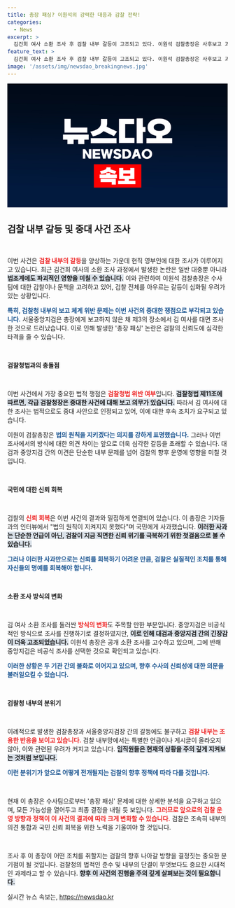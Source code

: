 ```yaml
---
title: 총장 패싱? 이원석의 강력한 대응과 감찰 전략!
categories:
  - News
excerpt: >
  김건희 여사 소환 조사 후 검찰 내부 갈등이 고조되고 있다. 이원석 검찰총장은 사후보고 과정에서 느낀 문제점을 언급하며 감찰 강행을 고심 중인데, 검찰 vs 검찰의 전례 없는 충돌이 우려되는 상황이다.
feature_text: >
  김건희 여사 소환 조사 후 검찰 내부 갈등이 고조되고 있다. 이원석 검찰총장은 사후보고 과정에서 느낀 문제점을 언급하며 감찰 강행을 고심 중인데, 검찰 vs 검찰의 전례 없는 충돌이 우려되는 상황이다.
image: '/assets/img/newsdao_breakingnews.jpg'
---
```


<p><img src="/assets/img/newsdao_breakingnews.jpg" alt="ontimetimes 속보" /></p>

<h2 data-ke-size="size26">검찰 내부 갈등 및 중대 사건 조사</h2>

<p data-ke-size="size16">&nbsp;</p>

<p>이번 사건은 <b><span style="color: #ee2323;">검찰 내부의 갈등</span></b>을 양상하는 가운데 현직 영부인에 대한 조사가 이루어지고 있습니다. 최근 김건희 여사의 소환 조사 과정에서 발생한 논란은 일반 대중뿐 아니라 <b><span style="background-color: #21538527;">법조계에도 파괴적인 영향을 미칠 수 있습니다.</span></b> 이와 관련하여 이원석 검찰총장은 수사팀에 대한 감찰이나 문책을 고려하고 있어, 검찰 전체를 아우르는 갈등이 심화될 우려가 있는 상황입니다.</p>

<p><b><span style="color: #1a5490;">특히, 검찰청 내부의 보고 체계 위반 문제는 이번 사건의 중대한 쟁점으로 부각되고 있습니다.</span></b> 서울중앙지검은 총장에게 보고하지 않은 채 제3의 장소에서 김 여사를 대면 조사한 것으로 드러났습니다. 이로 인해 발생한 '총장 패싱' 논란은 검찰의 신뢰도에 심각한 타격을 줄 수 있습니다.</p>

<p data-ke-size="size16">&nbsp;</p>

<p><b>검찰청법과의 충돌점</b></p>

<p data-ke-size="size16">&nbsp;</p>

<p>이번 사건에서 가장 중요한 법적 쟁점은 <b><span style="color: #ee2323;">검찰청법 위반 여부</span></b>입니다. <b><span style="background-color: #21538527;">검찰청법 제11조에 따르면, 각급 검찰청장은 중대한 사건에 대해 보고 의무가 있습니다.</span></b> 따라서 김 여사에 대한 조사는 법적으로도 중대 사안으로 인정되고 있어, 이에 대한 후속 조치가 요구되고 있습니다.</p>

<p>이원이 검찰총장은 <b><span style="color: #1a5490;">법의 원칙을 지키겠다는 의지를 강하게 표명했습니다.</span></b> 그러나 이번 조사에서의 방식에 대한 의견 차이는 앞으로 더욱 심각한 갈등을 초래할 수 있습니다. 대검과 중앙지검 간의 이견은 단순한 내부 문제를 넘어 검찰의 향후 운영에 영향을 미칠 것입니다.</p>

<p data-ke-size="size16">&nbsp;</p>

<p><b>국민에 대한 신뢰 회복</b></p>

<p data-ke-size="size16">&nbsp;</p>

<p>검찰의 <b><span style="color: #ee2323;">신뢰 회복</span></b>은 이번 사건의 결과와 밀접하게 연결되어 있습니다. 이 총장은 기자들과의 인터뷰에서 "법의 원칙이 지켜지지 못했다"며 국민에게 사과했습니다. <b><span style="background-color: #21538527;">이러한 사과는 단순한 언급이 아닌, 검찰이 지금 직면한 신뢰 위기를 극복하기 위한 첫걸음으로 볼 수 있습니다.</span></b> </p>

<p><b><span style="color: #1a5490;">그러나 이러한 사과만으로는 신뢰를 회복하기 어려운 만큼, 검찰은 실질적인 조치를 통해 자신들의 명예를 회복해야 합니다.</span></b></p>

<p data-ke-size="size16">&nbsp;</p>

<p><b>소환 조사 방식의 변화</b></p>

<p data-ke-size="size16">&nbsp;</p>

<p>김 여사 소환 조사를 둘러싼 <b><span style="color: #ee2323;">방식의 변화</span></b>도 주목할 만한 부분입니다. 중앙지검은 비공식적인 방식으로 조사를 진행하기로 결정하였지만, <b><span style="background-color: #21538527;">이로 인해 대검과 중앙지검 간의 긴장감이 더욱 고조되었습니다.</span></b> 이원석 총장은 공개 소환 조사를 고수하고 있으며, 그에 반해 중앙지검은 비공식 조사를 선택한 것으로 확인되고 있습니다. </p>

<p><b><span style="color: #1a5490;">이러한 상황은 두 기관 간의 불화로 이어지고 있으며, 향후 수사의 신뢰성에 대한 의문을 불러일으킬 수 있습니다.</span></b></p>

<p data-ke-size="size16">&nbsp;</p>

<p><b>검찰청 내부의 분위기</b></p>

<p data-ke-size="size16">&nbsp;</p>

<p>이례적으로 발생한 검찰총장과 서울중앙지검장 간의 갈등에도 불구하고 <b><span style="color: #ee2323;">검찰 내부는 조용한 반응을 보이고 있습니다.</span></b> 검찰 내부망에서는 특별한 언급이나 게시글이 올라오지 않아, 이와 관련된 우려가 커지고 있습니다. <b><span style="background-color: #21538527;">임직원들은 현재의 상황을 주의 깊게 지켜보는 것처럼 보입니다.</span></b></p>

<p><b><span style="color: #1a5490;">이런 분위기가 앞으로 어떻게 전개될지는 검찰의 향후 정책에 따라 다를 것입니다.</span></b></p>

<p data-ke-size="size16">&nbsp;</p>

<p>현재 이 총장은 수사팀으로부터 '총장 패싱' 문제에 대한 상세한 분석을 요구하고 있으며, 모든 가능성을 열어두고 최종 결정을 내릴 듯 보입니다. <b><span style="color: #ee2323;">그러므로 앞으로의 검찰 운영 방향과 정책이 이 사건의 결과에 따라 크게 변화할 수 있습니다.</span></b> 검찰은 조속히 내부의 의견 통합과 국민 신뢰 회복을 위한 노력을 기울여야 할 것입니다.</p>

<p data-ke-size="size16">&nbsp;</p>

<p>조사 후 이 총장이 어떤 조치를 취할지는 검찰의 향후 나아갈 방향을 결정짓는 중요한 분기점이 될 것입니다. 검찰청의 법적인 준수 및 내부의 단결이 무엇보다도 중요한 시대적인 과제라고 할 수 있습니다. <b><span style="background-color: #21538527;">향후 이 사건의 진행을 주의 깊게 살펴보는 것이 필요합니다.</span></b></p>
실시간 뉴스 속보는, <a href="https://newsdao.kr" rel="dofollow">https://newsdao.kr</a>



